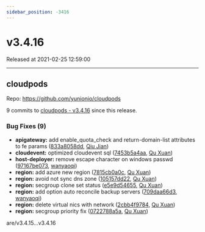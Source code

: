 ```yaml
---
sidebar_position: -3416
---
```


# v3.4.16

Released at 2021-02-25 12:59:00

-----

## cloudpods

Repo: https://github.com/yunionio/cloudpods

9 commits to [cloudpods - v3.4.16](https://github.com/yunionio/cloudpods/compare/v3.4.15...v3.4.16) since this release.

### Bug Fixes (9)
- **apigateway:** add enable_quota_check and return-domain-list attributes to fe params ([833a8058dd](https://github.com/yunionio/cloudpods/commit/833a8058dd46d06d583e29678eb4e6ec512fd585), [Qiu Jian](mailto:qiujian@yunionyun.com))
- **cloudevent:** optimized cloudevent sql ([7453b5a4aa](https://github.com/yunionio/cloudpods/commit/7453b5a4aa9d8fa3cdab4556b6030dd0d8dac90e), [Qu Xuan](mailto:quxuan@yunionyun.com))
- **host-deployer:** remove escape character on windows passwd ([97167be073](https://github.com/yunionio/cloudpods/commit/97167be073c162813a12bf5e1d72dc8c76b82358), [wanyaoqi](mailto:wanyaoqi@yunionyun.com))
- **region:** add azure new region ([7815cb0a0c](https://github.com/yunionio/cloudpods/commit/7815cb0a0ca600f180761bb402900e6e4e717b8a), [Qu Xuan](mailto:quxuan@yunionyun.com))
- **region:** avoid not sync dns zone ([105157dd22](https://github.com/yunionio/cloudpods/commit/105157dd220f39a65c9bb8639fda674abaf7401f), [Qu Xuan](mailto:quxuan@yunionyun.com))
- **region:** secgroup clone set status ([e5e9d54655](https://github.com/yunionio/cloudpods/commit/e5e9d54655eb4bb99e3b8543fc913221e01f6d21), [Qu Xuan](mailto:quxuan@yunionyun.com))
- **region:** add option auto reconcile backup servers ([709daa66d3](https://github.com/yunionio/cloudpods/commit/709daa66d357fb292a2d4620bfaa197dde7af059), [wanyaoqi](mailto:wanyaoqi@yunionyun.com))
- **region:** delete virtual nics with network ([2cbb4f9784](https://github.com/yunionio/cloudpods/commit/2cbb4f97844b54a075d7ca5c427ef423088dccd6), [Qu Xuan](mailto:quxuan@yunionyun.com))
- **region:** secgroup priority fix ([0722788a5a](https://github.com/yunionio/cloudpods/commit/0722788a5aee5f9f0502d69719acb1ed12f076fc), [Qu Xuan](mailto:quxuan@yunionyun.com))

are/v3.4.15...v3.4.16

